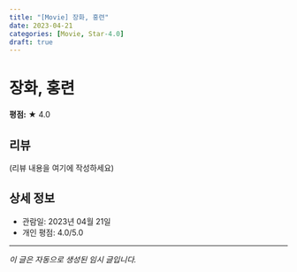 ```yaml
---
title: "[Movie] 장화, 홍련"
date: 2023-04-21
categories: [Movie, Star-4.0]
draft: true
---
```


# 장화, 홍련

**평점:** ★ 4.0

## 리뷰

(리뷰 내용을 여기에 작성하세요)

## 상세 정보

- 관람일: 2023년 04월 21일
- 개인 평점: 4.0/5.0

---

*이 글은 자동으로 생성된 임시 글입니다.*
